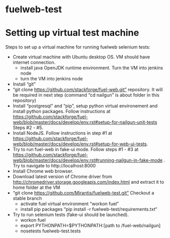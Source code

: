 fuelweb-test
============

# Setting up virtual test machine

Steps to set up a virtual machine for running fuelweb selenium tests:

* Create virtual machine with Ubuntu desktop OS. VM should have internet connection. 
  * install java OpenJDK runtime environment. Turn the VM into jenkins node
  * turn the VM into jenkins node
* Install “git”
* “git clone https://github.com/stackforge/fuel-web.git” repository. It will be required in next step (command “cd nailgun” is about folder in this repository)
* Install “postgresql” and “pip”, setup python virtual environement and install python packages. Follow instructions at https://github.com/stackforge/fuel-web/blob/master/docs/develop/env.rst#setup-for-nailgun-unit-tests Steps #2 - #5. 
* Install NodeJS. Follow  instructions in step #1 at https://github.com/stackforge/fuel-web/blob/master/docs/develop/env.rst#setup-for-web-ui-tests. 
* Try to run fuel-web in fake-ui mode. Follow steps #1 - #3 at https://github.com/stackforge/fuel-web/blob/master/docs/develop/env.rst#running-nailgun-in-fake-mode . Try to navigate to http://localhost:8000
* Install Chrome web browser. 
* Download latest version of Chrome driver from http://chromedriver.storage.googleapis.com/index.html and extract it to home folder at the VM
* “git clone https://github.com/Mirantis/fuelweb-test.git” Checkout a stable branch
  * activate fuel virtual environment “workon fuel”
  * install pip packages “pip install -r fuelweb-test/requirements.txt“
* Try to run selenium tests (fake-ui should be launched).
  * workon fuel
  * export PYTHONPATH=$PYTHONPATH:[path to /fuel-web/nailgun]
  * nosetests fuelweb-test.tests
